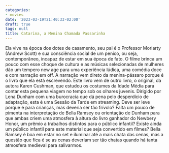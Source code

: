 ```yaml
---
categories:
- movies
date: '2023-03-19T21:40:33-02:00'
draft: true
tags: null
title: Catarina, a Menina Chamada Passarinha
---
```


Ela vive na época dos dotes de casamento, seu pai é o Professor Moriarty (Andrew Scott) e sua consciência social de um penico, ou seja, contemporâneo, incapaz de estar em sua época de fato. O filme brinca um pouco com esse choque de cultura e as músicas selecionadas de mulheres dão um tempero new age para uma experiência lúdica, uma comédia doce e com narração em off. A narração vem direto da menina-pássaro porque é o livro que ela está escrevendo. Este livro vem de outro livro, o original, da autora Karen Cushman, que estudou os costumes da Idade Média para contar esta pequena viagem no tempo sob os olhares juvenis. Dirigido por Lena Dunham com uma burocracia que dá pena pelo desperdício de adaptação, esta é uma Sessão da Tarde em streaming. Deve ser leve porque é para crianças, mas deveria ser tão frívolo? Falta um pouco de pimenta na interpretação de Bella Ramsey ou orientação de Dunham para que ambas criem uma atmosfera à altura do livro ganhador do Newbery Honor, um prêmio a trabalhos distintos para o público infantil? Existe ainda um público infantil para este material que seja convertido em filmes? Bella Ramsey é boa em estar no set e iluminar até a mais chata das cenas, mas a questão que fica é se as cenas deveriam ser tão chatas quando há tanta atmosfera medieval para salivarmos.
